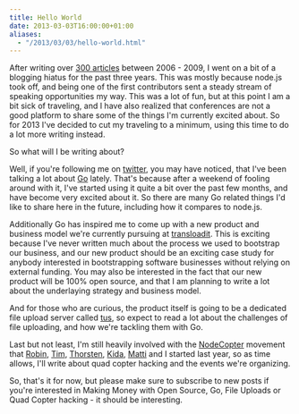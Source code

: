 ```yaml
---
title: Hello World
date: 2013-03-03T16:00:00+01:00
aliases:
  - "/2013/03/03/hello-world.html"
---
```


After writing over [300 articles](http://debuggable.com/posts/archive) between
2006 - 2009, I went on a bit of a blogging hiatus for the past three years.
This was mostly because node.js took off, and being one of the first
contributors sent a steady stream of speaking opportunities my way. This was a
lot of fun, but at this point I am a bit sick of traveling, and I have also
realized that conferences are not a good platform to share some of the things
I'm currently excited about. So for 2013 I've decided to cut my traveling to a
minimum, using this time to do a lot more writing instead.

So what will I be writing about?

Well, if you're following me on [twitter](https://twitter.com/felixge), you may
have noticed, that I've been talking a lot about [Go](http://golang.org/)
lately. That's because after a weekend of fooling around with it, I've started
using it quite a bit over the past few months, and have become very excited
about it. So there are many Go related things I'd like to share here in the
future, including how it compares to node.js.

Additionally Go has inspired me to come up with a new product and business
model we're currently pursuing at [transloadit](http://transloadit.com/). This
is exciting because I've never written much about the process we used to
bootstrap our business, and our new product should be an exciting case study
for anybody interested in bootstrapping software businesses without relying on
external funding. You may also be interested in the fact that our new product
will be 100% open source, and that I am planning to write a lot about the
underlaying strategy and business model.

And for those who are curious, the product itself is going to be a dedicated
file upload server called [tus](http://tus.io/), so expect to read a lot about
the challenges of file uploading, and how we're tackling them with Go.

Last but not least, I'm still heavily involved with the
[NodeCopter](http://nodecopter.com/) movement that
[Robin](http://twitter.com/rmehner), [Tim](https://twitter.com/tim_kos),
[Thorsten](https://twitter.com/thorstenball),
[Kida](https://twitter.com/kiida), [Matti](https://twitter.com/m_besser) and I
started last year, so as time allows, I'll write about quad copter hacking and
the events we're organizing.

So, that's it for now, but please make sure to subscribe to new posts if you're
interested in Making Money with Open Source, Go, File Uploads or Quad Copter
hacking - it should be interesting.
